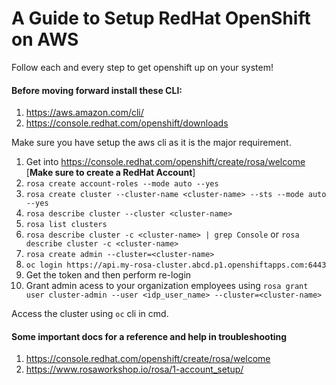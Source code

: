 # A Guide to Setup RedHat OpenShift on AWS

Follow each and every step to get openshift up on your system!

#### Before moving forward install these CLI:

1. https://aws.amazon.com/cli/
2. https://console.redhat.com/openshift/downloads

Make sure you have setup the aws cli as it is the major requirement.

1. Get into https://console.redhat.com/openshift/create/rosa/welcome [**Make sure to create a RedHat Account**]
2. ```rosa create account-roles --mode auto --yes```
3. ```rosa create cluster --cluster-name <cluster-name> --sts --mode auto --yes```
4. ```rosa describe cluster --cluster <cluster-name>```
5. ```rosa list clusters```
6. ```rosa describe cluster -c <cluster-name> | grep Console``` or ```rosa describe cluster -c <cluster-name>```
7. ```rosa create admin --cluster=<cluster-name>```
8. ```oc login https://api.my-rosa-cluster.abcd.p1.openshiftapps.com:6443```
9. Get the token and then perform re-login
10. Grant admin acess to your organization employees using `rosa grant user cluster-admin --user <idp_user_name> --cluster=<cluster-name>`

Access the cluster using `oc` cli in cmd.


#### Some important docs for a reference and help in troubleshooting

1. https://console.redhat.com/openshift/create/rosa/welcome
2. https://www.rosaworkshop.io/rosa/1-account_setup/
